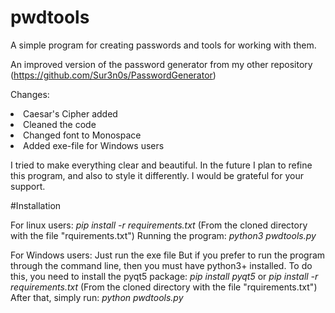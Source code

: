 # pwdtools
A simple program for creating passwords and tools for working with them.


An improved version of the password generator from my other repository (https://github.com/Sur3n0s/PasswordGenerator)

Changes:

<li>Caesar's Cipher added</li>
<li>Cleaned the code</li>
<li>Changed font to Monospace</li>
<li>Added exe-file for Windows users</li>

I tried to make everything clear and beautiful. In the future I plan to refine this program, and also to style it differently. I would be grateful for your support.

#Installation

For linux users:
<i>pip install -r requirements.txt</i>
(From the cloned directory with the file "rquirements.txt")
Running the program:
<i>python3 pwdtools.py</i>

For Windows users:
Just run the exe file
But if you prefer to run the program through the command line, then you must have python3+ installed.
To do this, you need to install the pyqt5 package:
<i>pip install pyqt5</i>
or
<i>pip install -r requirements.txt</i>
(From the cloned directory with the file "rquirements.txt")
After that, simply run:
<i>python pwdtools.py</i>
